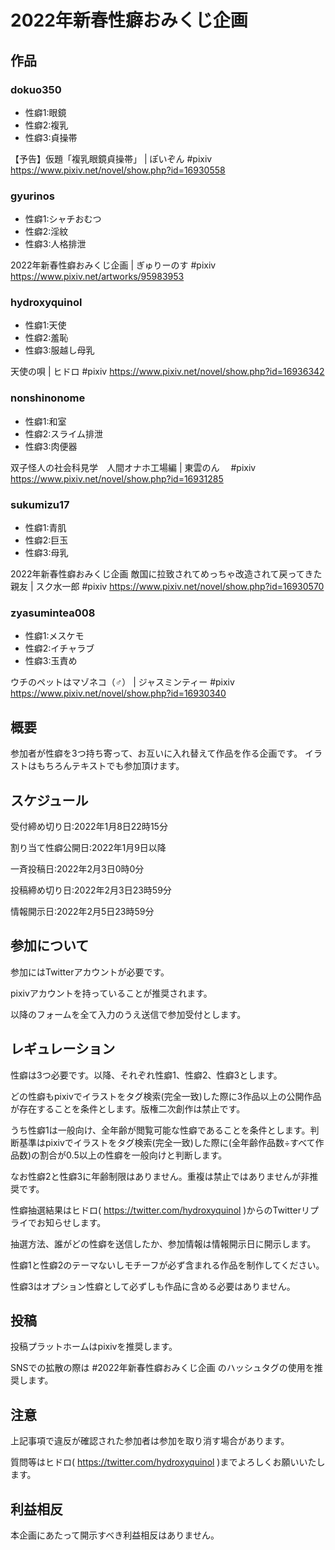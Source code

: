 # 2022年新春性癖おみくじ企画
## 作品
### dokuo350
* 性癖1:眼鏡
* 性癖2:複乳
* 性癖3:貞操帯

【予告】仮題「複乳眼鏡貞操帯」 | ぽいぞん #pixiv https://www.pixiv.net/novel/show.php?id=16930558 
### gyurinos
* 性癖1:シャチおむつ
* 性癖2:淫紋
* 性癖3:人格排泄

2022年新春性癖おみくじ企画 | ぎゅりーのす #pixiv https://www.pixiv.net/artworks/95983953 
### hydroxyquinol
* 性癖1:天使
* 性癖2:羞恥
* 性癖3:服越し母乳

天使の唄 | ヒドロ #pixiv https://www.pixiv.net/novel/show.php?id=16936342 
### nonshinonome
* 性癖1:和室
* 性癖2:スライム排泄
* 性癖3:肉便器

双子怪人の社会科見学　人間オナホ工場編 | 東雲のん　 #pixiv https://www.pixiv.net/novel/show.php?id=16931285 
### sukumizu17
* 性癖1:青肌
* 性癖2:巨玉
* 性癖3:母乳

2022年新春性癖おみくじ企画 敵国に拉致されてめっちゃ改造されて戻ってきた親友 | スク水一郎 #pixiv https://www.pixiv.net/novel/show.php?id=16930570 
### zyasumintea008
* 性癖1:メスケモ
* 性癖2:イチャラブ
* 性癖3:玉責め

ウチのペットはマゾネコ（♂） | ジャスミンティー #pixiv https://www.pixiv.net/novel/show.php?id=16930340 

## 概要
参加者が性癖を3つ持ち寄って、お互いに入れ替えて作品を作る企画です。
イラストはもちろんテキストでも参加頂けます。

## スケジュール
受付締め切り日:2022年1月8日22時15分

割り当て性癖公開日:2022年1月9日以降

一斉投稿日:2022年2月3日0時0分

投稿締め切り日:2022年2月3日23時59分

情報開示日:2022年2月5日23時59分

## 参加について
参加にはTwitterアカウントが必要です。

pixivアカウントを持っていることが推奨されます。

以降のフォームを全て入力のうえ送信で参加受付とします。

## レギュレーション
性癖は3つ必要です。以降、それぞれ性癖1、性癖2、性癖3とします。

どの性癖もpixivでイラストをタグ検索(完全一致)した際に3作品以上の公開作品が存在することを条件とします。版権二次創作は禁止です。

うち性癖1は一般向け、全年齢が閲覧可能な性癖であることを条件とします。判断基準はpixivでイラストをタグ検索(完全一致)した際に(全年齢作品数÷すべて作品数)の割合が0.5以上の性癖を一般向けと判断します。

なお性癖2と性癖3に年齢制限はありません。重複は禁止ではありませんが非推奨です。

性癖抽選結果はヒドロ( https://twitter.com/hydroxyquinol )からのTwitterリプライでお知らせします。

抽選方法、誰がどの性癖を送信したか、参加情報は情報開示日に開示します。

性癖1と性癖2のテーマないしモチーフが必ず含まれる作品を制作してください。

性癖3はオプション性癖として必ずしも作品に含める必要はありません。

## 投稿
投稿プラットホームはpixivを推奨します。

SNSでの拡散の際は #2022年新春性癖おみくじ企画 のハッシュタグの使用を推奨します。

## 注意
上記事項で違反が確認された参加者は参加を取り消す場合があります。

質問等はヒドロ( https://twitter.com/hydroxyquinol )までよろしくお願いいたします。

## 利益相反
本企画にあたって開示すべき利益相反はありません。
